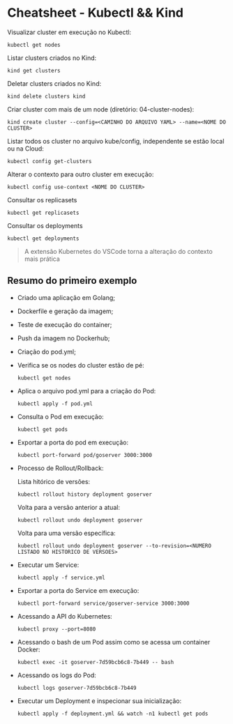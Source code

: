 # Cheatsheet - Kubectl && Kind

Visualizar cluster em execução no Kubectl:
```
kubectl get nodes
```

Listar clusters criados no Kind:
```
kind get clusters
```

Deletar clusters criados no Kind:
```
kind delete clusters kind
```

Criar cluster com mais de um node (diretório: 04-cluster-nodes):
```
kind create cluster --config=<CAMINHO DO ARQUIVO YAML> --name=<NOME DO CLUSTER>
```

Listar todos os cluster no arquivo kube/config, independente se estão local ou na Cloud:
```
kubectl config get-clusters
```

Alterar o contexto para outro cluster em execução:
```
kubectl config use-context <NOME DO CLUSTER>
```

Consultar os replicasets
```
kubectl get replicasets
```

Consultar os deployments
```
kubectl get deployments
```

> A extensão Kubernetes do VSCode torna a alteração do contexto mais prática

## Resumo do primeiro exemplo
- Criado uma aplicação em Golang;
- Dockerfile e geração da imagem;
- Teste de execução do container;
- Push da imagem no Dockerhub;
- Criação do pod.yml;
- Verifica se os nodes do cluster estão de pé:
    ```
    kubectl get nodes
    ```
- Aplica o arquivo pod.yml para a criação do Pod:
    ```
    kubectl apply -f pod.yml
    ```
- Consulta o Pod em execução:
    ```
    kubectl get pods
    ```
- Exportar a porta do pod em execução:
    ```
    kubectl port-forward pod/goserver 3000:3000
    ```
- Processo de Rollout/Rollback:
    
    Lista hitórico de versões:
    ```
    kubectl rollout history deployment goserver
    ```
    Volta para a versão anterior a atual:
    ```
    kubectl rollout undo deployment goserver
    ```
    Volta para uma versão específica:
    ```
    kubectl rollout undo deployment goserver --to-revision=<NUMERO LISTADO NO HISTORICO DE VERSOES>
    ```
- Executar um Service:
    ```
    kubectl apply -f service.yml
    ```
- Exportar a porta do Service em execução:
    ```
    kubectl port-forward service/goserver-service 3000:3000
    ```
- Acessando a API do Kubernetes:
    ```
    kubectl proxy --port=8080
    ```
- Acessando o bash de um Pod assim como se acessa um container Docker:
    ```
    kubectl exec -it goserver-7d59bcb6c8-7b449 -- bash 
    ```
- Acessando os logs do Pod:
    ```
    kubectl logs goserver-7d59bcb6c8-7b449
    ```
- Executar um Deployment e inspecionar sua inicialização:
    ```
    kubectl apply -f deployment.yml && watch -n1 kubectl get pods
    ```